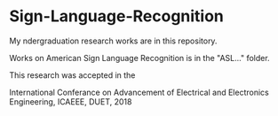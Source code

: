 # Sign-Language-Recognition
My ndergraduation research works are in this repository.

Works on American Sign Language Recognition is in the "ASL..." folder.

This research was accepted in the 

International Conferance on Advancement of Electrical and Electronics Engineering, ICAEEE, DUET, 2018
